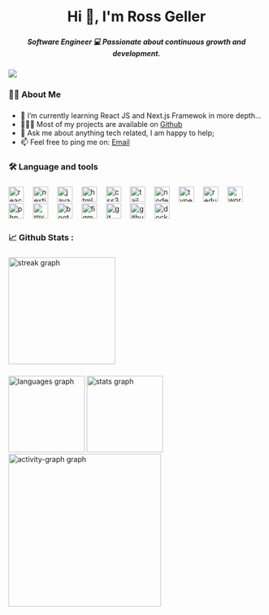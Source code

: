 <h1 align="center">Hi 👋, I'm Ross Geller</h1>

###

<h5 align="center">Software Engineer 💻 Passionate about continuous growth and development.</h5>

###

<div align="left">
  <img src="https://visitor-badge.laobi.icu/badge?page_id=web223dev.web223dev&left_text=Profile%20views"  />
</div>

###

<h3 align="left">👩‍💻 About Me</h3>

###

<ul>
  <li>🌱 I’m currently learning React JS and Next.js Framewok in more depth...</li>
  <li>👨🏻‍💻 Most of my projects are available on <a href="https://github.com/web223dev">Github</a></li>
  <li>💬 Ask me about anything tech related, I am happy to help;</li>
  <li>📫 Feel free to ping me on: <a href="mailto:rossgellerdev@gmail.com">Email</a></li>
</ul>

###

<h3 align="left">🛠 Language and tools</h3>

###

<div align="left">
  <img src="https://img.shields.io/badge/React-61DAFB?logo=react&logoColor=black&style=for-the-badge" height="30" alt="react logo"  />
  <img width="10" />
  <img src="https://img.shields.io/badge/Next.js-000000?logo=nextdotjs&logoColor=white&style=for-the-badge" height="30" alt="nextjs logo"  />
  <img width="10" />
  <img src="https://img.shields.io/badge/JavaScript-F7DF1E?logo=javascript&logoColor=black&style=for-the-badge" height="30" alt="javascript logo"  />
  <img width="10" />
  <img src="https://img.shields.io/badge/HTML5-E34F26?logo=html5&logoColor=white&style=for-the-badge" height="30" alt="html5 logo"  />
  <img width="10" />
  <img src="https://img.shields.io/badge/CSS3-1572B6?logo=css3&logoColor=white&style=for-the-badge" height="30" alt="css3 logo"  />
  <img width="10" />
  <img src="https://img.shields.io/badge/Tailwind CSS-06B6D4?logo=tailwindcss&logoColor=black&style=for-the-badge" height="30" alt="tailwindcss logo"  />
  <img width="10" />
  <img src="https://img.shields.io/badge/Node.js-339933?logo=nodedotjs&logoColor=white&style=for-the-badge" height="30" alt="nodejs logo"  />
  <img width="10" />
  <img src="https://img.shields.io/badge/TypeScript-3178C6?logo=typescript&logoColor=white&style=for-the-badge" height="30" alt="typescript logo"  />
  <img width="10" />
  <img src="https://img.shields.io/badge/Redux-764ABC?logo=redux&logoColor=white&style=for-the-badge" height="30" alt="redux logo"  />
  <img width="10" />
  <img src="https://img.shields.io/badge/WordPress-21759B?logo=wordpress&logoColor=white&style=for-the-badge" height="30" alt="wordpress logo"  />
  <img width="10" />
  <img src="https://img.shields.io/badge/PHP-777BB4?logo=php&logoColor=black&style=for-the-badge" height="30" alt="php logo"  />
  <img width="10" />
  <img src="https://img.shields.io/badge/MySQL-4479A1?logo=mysql&logoColor=white&style=for-the-badge" height="30" alt="mysql logo"  />
  <img width="10" />
  <img src="https://img.shields.io/badge/Bootstrap-7952B3?logo=bootstrap&logoColor=white&style=for-the-badge" height="30" alt="bootstrap logo"  />
  <img width="10" />
  <img src="https://img.shields.io/badge/Figma-F24E1E?logo=figma&logoColor=white&style=for-the-badge" height="30" alt="figma logo"  />
  <img width="10" />
  <img src="https://img.shields.io/badge/Git-F05032?logo=git&logoColor=white&style=for-the-badge" height="30" alt="git logo"  />
  <img width="10" />
  <img src="https://img.shields.io/badge/GitHub-181717?logo=github&logoColor=white&style=for-the-badge" height="30" alt="github logo"  />
  <img width="10" />
  <img src="https://img.shields.io/badge/Docker-2496ED?logo=docker&logoColor=white&style=for-the-badge" height="30" alt="docker logo"  />
</div>

###

<h3 align="left">📈   Github Stats :</h3>

###

<div align="left">
  <img src="https://streak-stats.demolab.com?user=web223dev&locale=en&mode=daily&theme=react&hide_border=false&border_radius=5&order=3" height="210" alt="streak graph"  />
</div>

###

<div align="left">
  <img src="https://github-readme-stats.vercel.app/api/top-langs?username=web223dev&locale=en&hide_title=false&layout=compact&card_width=320&langs_count=5&theme=react&hide_border=false&order=2" height="150" alt="languages graph"  />
  <img src="https://github-readme-stats.vercel.app/api?username=web223dev&hide_title=false&hide_rank=false&show_icons=true&include_all_commits=true&count_private=true&disable_animations=false&theme=react&locale=en&hide_border=false&order=1" height="150" alt="stats graph"  />
  <img src="https://github-readme-activity-graph.vercel.app/graph?username=web223dev&radius=16&theme=react&area=true&order=5" height="300" alt="activity-graph graph"  />
</div>

###
